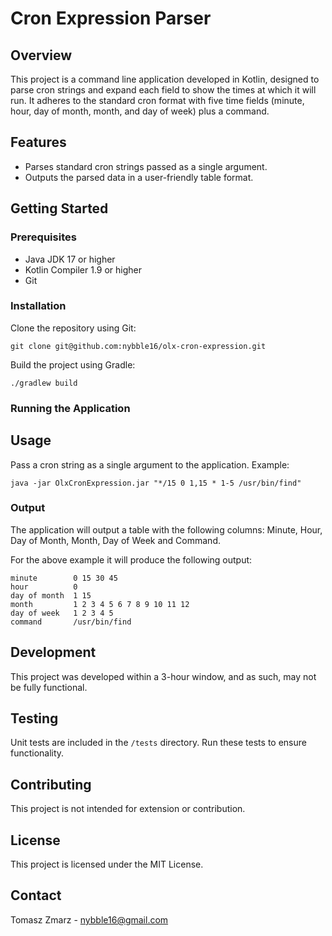 # Cron Expression Parser

## Overview

This project is a command line application developed in Kotlin, designed to parse cron strings and expand each field to show the times at which it will run. It adheres to the standard cron format with five time fields (minute, hour, day of month, month, and day of week) plus a command.

## Features

- Parses standard cron strings passed as a single argument.
- Outputs the parsed data in a user-friendly table format.

## Getting Started

### Prerequisites

- Java JDK 17 or higher
- Kotlin Compiler 1.9 or higher
- Git

### Installation

Clone the repository using Git:

```
git clone git@github.com:nybble16/olx-cron-expression.git
```

Build the project using Gradle:

```
./gradlew build
```

### Running the Application

## Usage

Pass a cron string as a single argument to the application. Example:

```
java -jar OlxCronExpression.jar "*/15 0 1,15 * 1-5 /usr/bin/find"
```

### Output

The application will output a table with the following columns: Minute, Hour, Day of Month, Month, Day of Week and Command.

For the above example it will produce the following output:

```
minute        0 15 30 45
hour          0
day of month  1 15
month         1 2 3 4 5 6 7 8 9 10 11 12
day of week   1 2 3 4 5
command       /usr/bin/find
```

## Development

This project was developed within a 3-hour window, and as such, may not be fully functional.

## Testing

Unit tests are included in the `/tests` directory. Run these tests to ensure functionality.

## Contributing

This project is not intended for extension or contribution.

## License

This project is licensed under the MIT License.

## Contact

Tomasz Zmarz - nybble16@gmail.com
